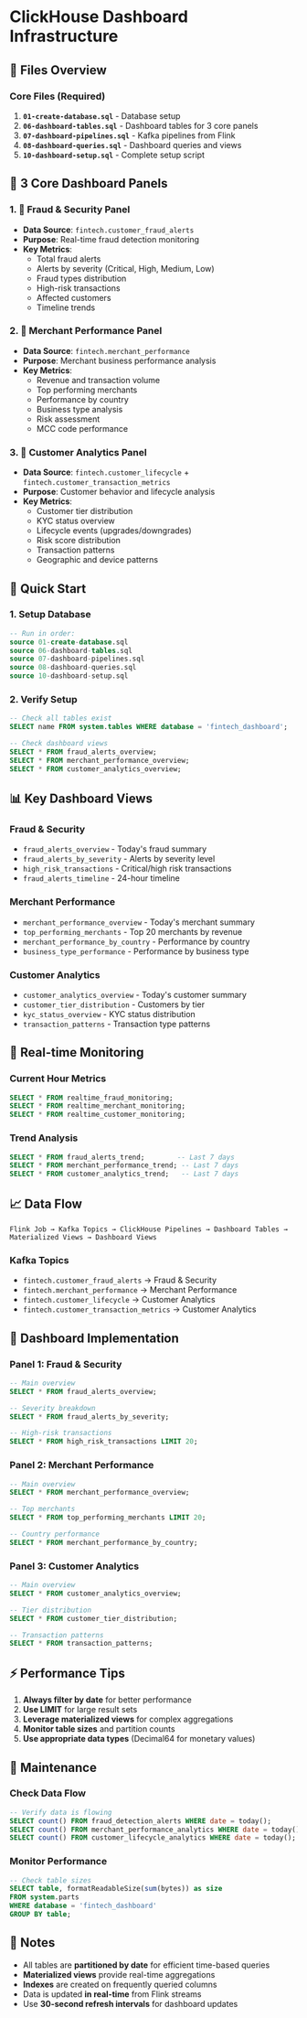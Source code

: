 # ClickHouse Dashboard Infrastructure

## 📁 Files Overview

### **Core Files (Required)**
1. **`01-create-database.sql`** - Database setup
2. **`06-dashboard-tables.sql`** - Dashboard tables for 3 core panels
3. **`07-dashboard-pipelines.sql`** - Kafka pipelines from Flink
4. **`08-dashboard-queries.sql`** - Dashboard queries and views
5. **`10-dashboard-setup.sql`** - Complete setup script

## 🎯 3 Core Dashboard Panels

### **1. 🚨 Fraud & Security Panel**
- **Data Source**: `fintech.customer_fraud_alerts`
- **Purpose**: Real-time fraud detection monitoring
- **Key Metrics**:
  - Total fraud alerts
  - Alerts by severity (Critical, High, Medium, Low)
  - Fraud types distribution
  - High-risk transactions
  - Affected customers
  - Timeline trends

### **2. 🏪 Merchant Performance Panel**
- **Data Source**: `fintech.merchant_performance`
- **Purpose**: Merchant business performance analysis
- **Key Metrics**:
  - Revenue and transaction volume
  - Top performing merchants
  - Performance by country
  - Business type analysis
  - Risk assessment
  - MCC code performance

### **3. 👥 Customer Analytics Panel**
- **Data Source**: `fintech.customer_lifecycle` + `fintech.customer_transaction_metrics`
- **Purpose**: Customer behavior and lifecycle analysis
- **Key Metrics**:
  - Customer tier distribution
  - KYC status overview
  - Lifecycle events (upgrades/downgrades)
  - Risk score distribution
  - Transaction patterns
  - Geographic and device patterns

## 🚀 Quick Start

### **1. Setup Database**
```sql
-- Run in order:
source 01-create-database.sql
source 06-dashboard-tables.sql
source 07-dashboard-pipelines.sql
source 08-dashboard-queries.sql
source 10-dashboard-setup.sql
```

### **2. Verify Setup**
```sql
-- Check all tables exist
SELECT name FROM system.tables WHERE database = 'fintech_dashboard';

-- Check dashboard views
SELECT * FROM fraud_alerts_overview;
SELECT * FROM merchant_performance_overview;
SELECT * FROM customer_analytics_overview;
```

## 📊 Key Dashboard Views

### **Fraud & Security**
- `fraud_alerts_overview` - Today's fraud summary
- `fraud_alerts_by_severity` - Alerts by severity level
- `high_risk_transactions` - Critical/high risk transactions
- `fraud_alerts_timeline` - 24-hour timeline

### **Merchant Performance**
- `merchant_performance_overview` - Today's merchant summary
- `top_performing_merchants` - Top 20 merchants by revenue
- `merchant_performance_by_country` - Performance by country
- `business_type_performance` - Performance by business type

### **Customer Analytics**
- `customer_analytics_overview` - Today's customer summary
- `customer_tier_distribution` - Customers by tier
- `kyc_status_overview` - KYC status distribution
- `transaction_patterns` - Transaction type patterns

## 🔄 Real-time Monitoring

### **Current Hour Metrics**
```sql
SELECT * FROM realtime_fraud_monitoring;
SELECT * FROM realtime_merchant_monitoring;
SELECT * FROM realtime_customer_monitoring;
```

### **Trend Analysis**
```sql
SELECT * FROM fraud_alerts_trend;        -- Last 7 days
SELECT * FROM merchant_performance_trend; -- Last 7 days
SELECT * FROM customer_analytics_trend;   -- Last 7 days
```

## 📈 Data Flow

```
Flink Job → Kafka Topics → ClickHouse Pipelines → Dashboard Tables → Materialized Views → Dashboard Views
```

### **Kafka Topics**
- `fintech.customer_fraud_alerts` → Fraud & Security
- `fintech.merchant_performance` → Merchant Performance
- `fintech.customer_lifecycle` → Customer Analytics
- `fintech.customer_transaction_metrics` → Customer Analytics

## 🎨 Dashboard Implementation

### **Panel 1: Fraud & Security**
```sql
-- Main overview
SELECT * FROM fraud_alerts_overview;

-- Severity breakdown
SELECT * FROM fraud_alerts_by_severity;

-- High-risk transactions
SELECT * FROM high_risk_transactions LIMIT 20;
```

### **Panel 2: Merchant Performance**
```sql
-- Main overview
SELECT * FROM merchant_performance_overview;

-- Top merchants
SELECT * FROM top_performing_merchants LIMIT 20;

-- Country performance
SELECT * FROM merchant_performance_by_country;
```

### **Panel 3: Customer Analytics**
```sql
-- Main overview
SELECT * FROM customer_analytics_overview;

-- Tier distribution
SELECT * FROM customer_tier_distribution;

-- Transaction patterns
SELECT * FROM transaction_patterns;
```

## ⚡ Performance Tips

1. **Always filter by date** for better performance
2. **Use LIMIT** for large result sets
3. **Leverage materialized views** for complex aggregations
4. **Monitor table sizes** and partition counts
5. **Use appropriate data types** (Decimal64 for monetary values)

## 🔧 Maintenance

### **Check Data Flow**
```sql
-- Verify data is flowing
SELECT count() FROM fraud_detection_alerts WHERE date = today();
SELECT count() FROM merchant_performance_analytics WHERE date = today();
SELECT count() FROM customer_lifecycle_analytics WHERE date = today();
```

### **Monitor Performance**
```sql
-- Check table sizes
SELECT table, formatReadableSize(sum(bytes)) as size
FROM system.parts 
WHERE database = 'fintech_dashboard'
GROUP BY table;
```

## 📝 Notes

- All tables are **partitioned by date** for efficient time-based queries
- **Materialized views** provide real-time aggregations
- **Indexes** are created on frequently queried columns
- Data is updated **in real-time** from Flink streams
- Use **30-second refresh intervals** for dashboard updates
